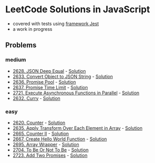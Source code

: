 # LeetCode Solutions in JavaScript
* covered with tests using [framework Jest](https://jestjs.io/)
* a work in progress

## Problems

### medium
* [2628. JSON Deep Equal](https://leetcode.com/problems/json-deep-equal/description/) - [Solution](https://github.com/FrauRitosika/leet-code-problems/tree/main/problems/2628_JSON_deep_equal)
* [2633. Convert Object to JSON String](https://leetcode.com/problems/convert-object-to-json-string/description/) - [Solution](https://github.com/FrauRitosika/leet-code-problems/tree/main/problems/2633_%D1%81onvert_object_to_JSON_String)
* [2636. Promise Pool](https://leetcode.com/problems/promise-pool/description/) - [Solution](https://github.com/FrauRitosika/leet-code-problems/tree/main/problems/2636_promise_pool)
* [2637. Promise Time Limit](https://leetcode.com/problems/promise-time-limit/description/) - [Solution](https://github.com/FrauRitosika/leet-code-problems/tree/main/problems/2637_promise_time_limit)
* [2721. Execute Asynchronous Functions in Parallel](https://leetcode.com/problems/execute-asynchronous-functions-in-parallel/description/) - [Solution](https://github.com/FrauRitosika/leet-code-problems/tree/main/problems/2721_execute_async_functions_in_parallel)
* [2632. Curry](https://leetcode.com/problems/curry/description/) - [Solution](https://github.com/FrauRitosika/leet-code-problems/tree/main/problems/2632_%D1%81urry)

### easy
* [2620. Counter](https://leetcode.com/problems/counter/description/) - [Solution](https://github.com/FrauRitosika/leet-code-problems/tree/main/problems/2620_%D1%81ounter)
* [2635. Apply Transform Over Each Element in Array](https://leetcode.com/problems/apply-transform-over-each-element-in-array/description/) - [Solution](https://github.com/FrauRitosika/leet-code-problems/tree/main/problems/2635_transform_array)
* [2665. Counter II](https://leetcode.com/problems/counter-ii/description/) - [Solution](https://github.com/FrauRitosika/leet-code-problems/tree/main/problems/2665_counter_2)
* [2667. Create Hello World Function](https://leetcode.com/problems/create-hello-world-function/description/) - [Solution](https://github.com/FrauRitosika/leet-code-problems/tree/main/problems/2667_create_hello_world_function)
* [2695. Array Wrapper](https://leetcode.com/problems/array-wrapper/description/) - [Solution](https://github.com/FrauRitosika/leet-code-problems/tree/main/problems/2695_array_wrapper)
* [2704. To Be Or Not To Be](https://leetcode.com/problems/to-be-or-not-to-be/description/) - [Solution](https://github.com/FrauRitosika/leet-code-problems/tree/main/problems/2704_toBe_or_notToBe)
* [2723. Add Two Promises](https://leetcode.com/problems/add-two-promises/description/) - [Solution](https://github.com/FrauRitosika/leet-code-problems/tree/main/problems/2723_add_two_promises)
